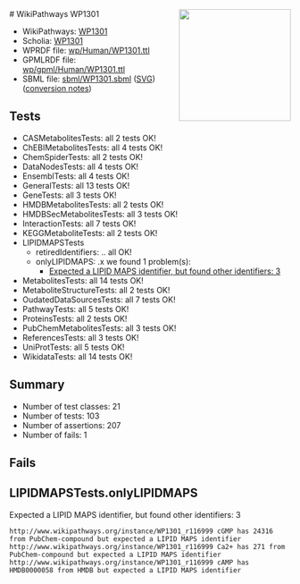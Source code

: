 <img style="float: right; width: 200px" src="../logo.png" />
# WikiPathways WP1301

* WikiPathways: [WP1301](https://identifiers.org/wikipathways:WP1301)
* Scholia: [WP1301](https://scholia.toolforge.org/wikipathways/WP1301)
* WPRDF file: [wp/Human/WP1301.ttl](../wp/Human/WP1301.ttl)
* GPMLRDF file: [wp/gpml/Human/WP1301.ttl](../wp/gpml/Human/WP1301.ttl)
* SBML file: [sbml/WP1301.sbml](../sbml/WP1301.sbml) ([SVG](../sbml/WP1301.svg)) ([conversion notes](../sbml/WP1301.txt))

## Tests
* CASMetabolitesTests: all 2 tests OK!
* ChEBIMetabolitesTests: all 4 tests OK!
* ChemSpiderTests: all 2 tests OK!
* DataNodesTests: all 4 tests OK!
* EnsemblTests: all 4 tests OK!
* GeneralTests: all 13 tests OK!
* GeneTests: all 3 tests OK!
* HMDBMetabolitesTests: all 2 tests OK!
* HMDBSecMetabolitesTests: all 3 tests OK!
* InteractionTests: all 7 tests OK!
* KEGGMetaboliteTests: all 2 tests OK!
* LIPIDMAPSTests
    * retiredIdentifiers: .. all OK!
    * onlyLIPIDMAPS: .x we found 1 problem(s):
        * [Expected a LIPID MAPS identifier, but found other identifiers: 3](#48cc60ba)
* MetabolitesTests: all 14 tests OK!
* MetaboliteStructureTests: all 2 tests OK!
* OudatedDataSourcesTests: all 7 tests OK!
* PathwayTests: all 5 tests OK!
* ProteinsTests: all 2 tests OK!
* PubChemMetabolitesTests: all 3 tests OK!
* ReferencesTests: all 3 tests OK!
* UniProtTests: all 5 tests OK!
* WikidataTests: all 14 tests OK!


## Summary

* Number of test classes: 21
* Number of tests: 103
* Number of assertions: 207
* Number of fails: 1

## Fails

<a name="48cc60ba" />

## LIPIDMAPSTests.onlyLIPIDMAPS

Expected a LIPID MAPS identifier, but found other identifiers: 3
```
http://www.wikipathways.org/instance/WP1301_r116999 cGMP has 24316 from PubChem-compound but expected a LIPID MAPS identifier
http://www.wikipathways.org/instance/WP1301_r116999 Ca2+ has 271 from PubChem-compound but expected a LIPID MAPS identifier
http://www.wikipathways.org/instance/WP1301_r116999 cAMP has HMDB0000058 from HMDB but expected a LIPID MAPS identifier
```

